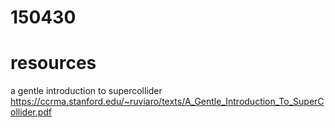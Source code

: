 150430
======


resources
=========

a gentle introduction to supercollider <https://ccrma.stanford.edu/~ruviaro/texts/A_Gentle_Introduction_To_SuperCollider.pdf>
